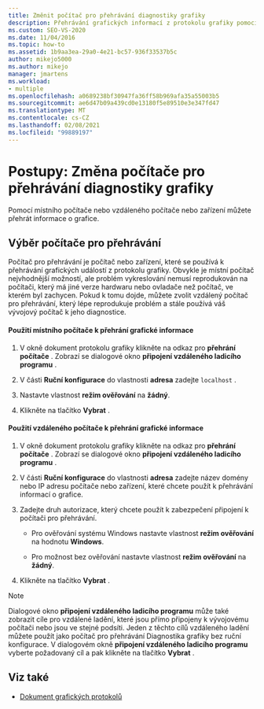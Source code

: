 ```yaml
---
title: Změnit počítač pro přehrávání diagnostiky grafiky
description: Přehrávání grafických informací z protokolu grafiky pomocí místního počítače, nebo pomocí vzdáleného počítače nebo zařízení, které tento problém lépe reprodukuje.
ms.custom: SEO-VS-2020
ms.date: 11/04/2016
ms.topic: how-to
ms.assetid: 1b9aa3ea-29a0-4e21-bc57-936f33537b5c
author: mikejo5000
ms.author: mikejo
manager: jmartens
ms.workload:
- multiple
ms.openlocfilehash: a0689238bf30947fa36ff58b969afa35a55003b5
ms.sourcegitcommit: ae6d47b09a439cd0e13180f5e89510e3e347fd47
ms.translationtype: MT
ms.contentlocale: cs-CZ
ms.lasthandoff: 02/08/2021
ms.locfileid: "99889197"
---
```

# <a name="how-to-change-the-graphics-diagnostics-playback-machine"></a>Postupy: Změna počítače pro přehrávání diagnostiky grafiky
Pomocí místního počítače nebo vzdáleného počítače nebo zařízení můžete přehrát informace o grafice.

## <a name="choosing-a-playback-machine"></a>Výběr počítače pro přehrávání
 Počítač pro přehrávání je počítač nebo zařízení, které se používá k přehrávání grafických událostí z protokolu grafiky. Obvykle je místní počítač nejvhodnější možností, ale problém vykreslování nemusí reprodukován na počítači, který má jiné verze hardwaru nebo ovladače než počítač, ve kterém byl zachycen. Pokud k tomu dojde, můžete zvolit vzdálený počítač pro přehrávání, který lépe reprodukuje problém a stále používá váš vývojový počítač k jeho diagnostice.

#### <a name="to-use-the-local-machine-to-play-back-graphics-information"></a>Použití místního počítače k přehrání grafické informace

1. V okně dokument protokolu grafiky klikněte na odkaz pro **přehrání počítače** . Zobrazí se dialogové okno **připojení vzdáleného ladicího programu** .

2. V části **Ruční konfigurace** do vlastnosti **adresa** zadejte `localhost` .

3. Nastavte vlastnost **režim ověřování** na **žádný**.

4. Klikněte na tlačítko **Vybrat** .

#### <a name="to-use-a-remote-machine-to-play-back-graphics-information"></a>Použití vzdáleného počítače k přehrání grafické informace

1. V okně dokument protokolu grafiky klikněte na odkaz pro **přehrání počítače** . Zobrazí se dialogové okno **připojení vzdáleného ladicího programu** .

2. V části **Ruční konfigurace** do vlastnosti **adresa** zadejte název domény nebo IP adresu počítače nebo zařízení, které chcete použít k přehrávání informací o grafice.

3. Zadejte druh autorizace, který chcete použít k zabezpečení připojení k počítači pro přehrávání.

    - Pro ověřování systému Windows nastavte vlastnost **režim ověřování** na hodnotu **Windows**.

    - Pro možnost bez ověřování nastavte vlastnost **režim ověřování** na **žádný**.

4. Klikněte na tlačítko **Vybrat** .

> [!NOTE]
> Dialogové okno **připojení vzdáleného ladicího programu** může také zobrazit cíle pro vzdálené ladění, které jsou přímo připojeny k vývojovému počítači nebo jsou ve stejné podsíti. Jeden z těchto cílů vzdáleného ladění můžete použít jako počítač pro přehrávání Diagnostika grafiky bez ruční konfigurace. V dialogovém okně **připojení vzdáleného ladicího programu** vyberte požadovaný cíl a pak klikněte na tlačítko **Vybrat** .

## <a name="see-also"></a>Viz také
- [Dokument grafických protokolů](graphics-log-document.md)